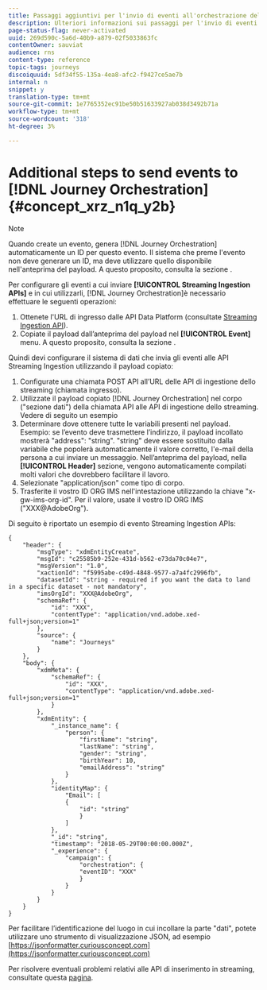 ```yaml
---
title: Passaggi aggiuntivi per l'invio di eventi all'orchestrazione del percorso
description: Ulteriori informazioni sui passaggi per l'invio di eventi all'orchestrazione del percorso
page-status-flag: never-activated
uuid: 269d590c-5a6d-40b9-a879-02f5033863fc
contentOwner: sauviat
audience: rns
content-type: reference
topic-tags: journeys
discoiquuid: 5df34f55-135a-4ea8-afc2-f9427ce5ae7b
internal: n
snippet: y
translation-type: tm+mt
source-git-commit: 1e7765352ec91be50b51633927ab038d3492b71a
workflow-type: tm+mt
source-wordcount: '318'
ht-degree: 3%

---
```




# Additional steps to send events to [!DNL Journey Orchestration] {#concept_xrz_n1q_y2b}

>[!NOTE]
>
>Quando create un evento, genera [!DNL Journey Orchestration] automaticamente un ID per questo evento. Il sistema che preme l&#39;evento non deve generare un ID, ma deve utilizzare quello disponibile nell&#39;anteprima del payload. A questo proposito, consulta la sezione [](../event/previewing-the-payload.md).

Per configurare gli eventi a cui inviare **[!UICONTROL Streaming Ingestion APIs]** e in cui utilizzarli, [!DNL Journey Orchestration]è necessario effettuare le seguenti operazioni:

1. Ottenete l&#39;URL di ingresso dalle API Data Platform (consultate [Streaming Ingestion API](https://docs.adobe.com/content/help/it-IT/experience-platform/ingestion/streaming/overview.html)).
1. Copiate il payload dall’anteprima del payload nel **[!UICONTROL Event]** menu. A questo proposito, consulta la sezione [](../event/defining-the-payload-fields.md).

Quindi devi configurare il sistema di dati che invia gli eventi alle API Streaming Ingestion utilizzando il payload copiato:

1. Configurate una chiamata POST API all’URL delle API di ingestione dello streaming (chiamata ingresso).
1. Utilizzate il payload copiato [!DNL Journey Orchestration] nel corpo (&quot;sezione dati&quot;) della chiamata API alle API di ingestione dello streaming. Vedere di seguito un esempio
1. Determinare dove ottenere tutte le variabili presenti nel payload. Esempio: se l’evento deve trasmettere l’indirizzo, il payload incollato mostrerà &quot;address&quot;: &quot;string&quot;. &quot;string&quot; deve essere sostituito dalla variabile che popolerà automaticamente il valore corretto, l&#39;e-mail della persona a cui inviare un messaggio. Nell’anteprima del payload, nella **[!UICONTROL Header]** sezione, vengono automaticamente compilati molti valori che dovrebbero facilitare il lavoro.
1. Selezionate &quot;application/json&quot; come tipo di corpo.
1. Trasferite il vostro ID ORG IMS nell&#39;intestazione utilizzando la chiave &quot;x-gw-ims-org-id&quot;. Per il valore, usate il vostro ID ORG IMS (&quot;XXX@AdobeOrg&quot;).

Di seguito è riportato un esempio di evento Streaming Ingestion APIs:

```
{
    "header": {
        "msgType": "xdmEntityCreate",
        "msgId": "c25585b9-252e-431d-b562-e73da70c04e7",
        "msgVersion": "1.0",
        "xactionId": "f5995abe-c49d-4848-9577-a7a4fc2996fb",
        "datasetId": "string - required if you want the data to land in a specific dataset - not mandatory",
        "imsOrgId": "XXX@AdobeOrg",
        "schemaRef": {
            "id": "XXX",
            "contentType": "application/vnd.adobe.xed-full+json;version=1"
        },
        "source": {
            "name": "Journeys"
        }
    },
    "body": {
        "xdmMeta": {
            "schemaRef": {
                "id": "XXX",
                "contentType": "application/vnd.adobe.xed-full+json;version=1"
            }
        },
        "xdmEntity": {
            "_instance_name": {
                "person": {
                    "firstName": "string",
                    "lastName": "string",
                    "gender": "string",
                    "birthYear": 10,
                    "emailAddress": "string"
                }
            },
            "identityMap": {
                "Email": [
                {
                    "id": "string"
                    }
                ]
            },
            "_id": "string",
            "timestamp": "2018-05-29T00:00:00.000Z",
            "_experience": {
                "campaign": {
                    "orchestration": {
                    "eventID": "XXX"
                    }
                }
            }
        }
    }
}
```

Per facilitare l’identificazione del luogo in cui incollare la parte &quot;dati&quot;, potete utilizzare uno strumento di visualizzazione JSON, ad esempio [https://jsonformatter.curiousconcept.com](https://jsonformatter.curiousconcept.com)

Per risolvere eventuali problemi relativi alle API di inserimento in streaming, consultate questa [pagina](https://docs.adobe.com/content/help/en/experience-platform/ingestion/streaming/troubleshooting.html).
